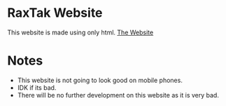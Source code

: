 # RaxTak Website
This website is made using only html. <a href="http://raxtak.netlify.app" target="_blank">The Website</a>
# Notes
<ul>
<li>This website is not going to look good on mobile phones.</li>
<li>IDK if its bad.</li>
<li>There will be no further development on this website as it is very bad.</li>
</ul>
